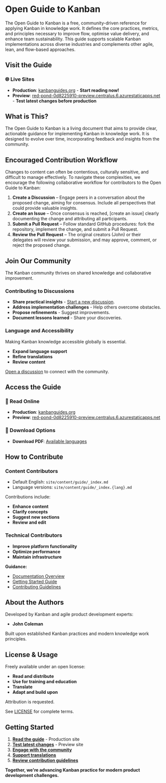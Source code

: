 # Open Guide to Kanban

The Open Guide to Kanban is a free, community-driven reference for applying Kanban in knowledge work. It defines the core practices, metrics, and principles necessary to improve flow, optimise value delivery, and enhance team sustainability. This guide supports scalable Kanban implementations across diverse industries and complements other agile, lean, and flow-based approaches.

## Visit the Guide

### 🌐 Live Sites

- **Production**: [kanbanguides.org](https://kanbanguides.org) - **Start reading now!**
- **Preview**: [red-pond-0d8225910-preview.centralus.6.azurestaticapps.net](https://red-pond-0d8225910-preview.centralus.6.azurestaticapps.net/) - **Test latest changes before production**

## What is This?

The Open Guide to Kanban is a living document that aims to provide clear, actionable guidance for implementing Kanban in knowledge work. It is designed to evolve over time, incorporating feedback and insights from the community.

## Encouraged Contribution Workflow

Changes to content can often be contentious, culturally sensitive, and difficult to manage effectively. To navigate these complexities, we encourage the following collaborative workflow for contributors to the Open Guide to Kanban:

1. **Create a Discussion** – Engage peers in a conversation about the proposed change, aiming for consensus. Include all perspectives that could provide valuable insights.
2. **Create an Issue** – Once consensus is reached, \[create an issue] clearly documenting the change and attributing all participants.
3. **Submit a Pull Request** – Follow standard GitHub procedures: fork the repository, implement the change, and submit a Pull Request.
4. **Review the Pull Request** – The original creators (John) or their delegates will review your submission, and may approve, comment, or reject the proposed change.

## Join Our Community

The Kanban community thrives on shared knowledge and collaborative improvement.

### Contributing to Discussions

- **Share practical insights** - [Start a new discussion](https://github.com/KanbanGuides/OpenGuideToKanban/discussions).
- **Address implementation challenges** - Help others overcome obstacles.
- **Propose refinements** - Suggest improvements.
- **Document lessons learned** - Share your discoveries.

### Language and Accessibility

Making Kanban knowledge accessible globally is essential.

- **Expand language support**
- **Refine translations**
- **Review content**

[Open a discussion](https://github.com/KanbanGuides/OpenGuideToKanban/discussions) to connect with the community.

## Access the Guide

### 📖 Read Online

- **Production**: [kanbanguides.org](https://kanbanguides.org)
- **Preview**: [red-pond-0d8225910-preview.centralus.6.azurestaticapps.net](https://red-pond-0d8225910-preview.centralus.6.azurestaticapps.net/)

### 📄 Download Options

- **Download PDF**: [Available languages](https://kanbanguides.org/download)

## How to Contribute

### Content Contributors

- Default English: `site/content/guide/_index.md`
- Language versions: `site/content/guide/_index.{lang}.md`

Contributions include:

- **Enhance content**
- **Clarify concepts**
- **Suggest new sections**
- **Review and edit**

### Technical Contributors

- **Improve platform functionality**
- **Optimize performance**
- **Maintain infrastructure**

**Guidance:**

- [Documentation Overview](./docs/README.md)
- [Getting Started Guide](./docs/getting-started.md)
- [Contributing Guidelines](./docs/contributing.md)

## About the Authors

Developed by Kanban and agile product development experts:

- **John Coleman**

Built upon established Kanban practices and modern knowledge work principles.

## License & Usage

Freely available under an open license:

- **Read and distribute**
- **Use for training and education**
- **Translate**
- **Adapt and build upon**

Attribution is requested.

See [LICENSE](./LICENSE) for complete terms.

## Getting Started

1. **[Read the guide](https://kanbanguides.org)** - Production site
2. **[Test latest changes](https://red-pond-0d8225910-preview.centralus.6.azurestaticapps.net/)** - Preview site
3. **[Engage with the community](https://github.com/KanbanGuides/OpenGuideToKanban/discussions)**
4. **[Support translations](https://github.com/KanbanGuides/OpenGuideToKanban/discussions)**
5. **[Review contribution guidelines](./docs/contributing.md)**

**Together, we're advancing Kanban practice for modern product development challenges.**
